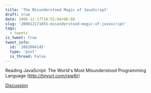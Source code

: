```yaml
---
title: 'The Misunderstood Magic of JavaScript'
draft: true
date: 2008-12-17T10:55:04+00:00
slug: '200812171055-misunderstood-magic-of-javascript'
tags:
  - tweets
is_tweet: true
tweet_info:
  id: '1062004145'
  type: 'post'
  is_thread: False
---
```




Reading JavaScript: The World's Most Misunderstood Programming Language (http://tinyurl.com/rpw6r)

[Discussion](https://x.com/sytelus/status/1062004145)
